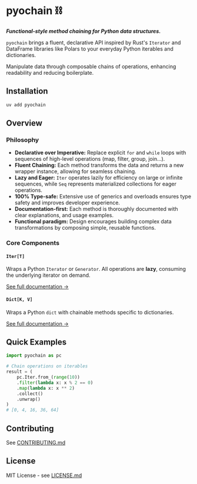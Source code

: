 # pyochain ⛓️

**_Functional-style method chaining for Python data structures._**

`pyochain` brings a fluent, declarative API inspired by Rust's `Iterator` and DataFrame libraries like Polars to your everyday Python iterables and dictionaries.

Manipulate data through composable chains of operations, enhancing readability and reducing boilerplate.

## Installation

```bash
uv add pyochain
```

## Overview

### Philosophy

* **Declarative over Imperative:** Replace explicit `for` and `while` loops with sequences of high-level operations (map, filter, group, join...).
* **Fluent Chaining:** Each method transforms the data and returns a new wrapper instance, allowing for seamless chaining.
* **Lazy and Eager:** `Iter` operates lazily for efficiency on large or infinite sequences, while `Seq` represents materialized collections for eager operations.
* **100% Type-safe:** Extensive use of generics and overloads ensures type safety and improves developer experience.
* **Documentation-first:** Each method is thoroughly documented with clear explanations, and usage examples.
* **Functional paradigm:** Design encourages building complex data transformations by composing simple, reusable functions.

### Core Components

#### `Iter[T]`

Wraps a Python `Iterator` or `Generator`. All operations are **lazy**, consuming the underlying iterator on demand.

[See full documentation →](reference/iter.md)

#### `Dict[K, V]`

Wraps a Python `dict` with chainable methods specific to dictionaries.

[See full documentation →](reference/dict.md)

## Quick Examples

```python
import pyochain as pc

# Chain operations on iterables
result = (
    pc.Iter.from_(range(10))
    .filter(lambda x: x % 2 == 0)
    .map(lambda x: x ** 2)
    .collect()
    .unwrap()
)
# [0, 4, 16, 36, 64]
```

## Contributing

See [CONTRIBUTING.md](https://github.com/OutSquareCapital/pyochain/blob/master/CONTRIBUTING.md)

## License

MIT License - see [LICENSE.md](https://github.com/OutSquareCapital/pyochain/blob/master/LICENSE.md)
